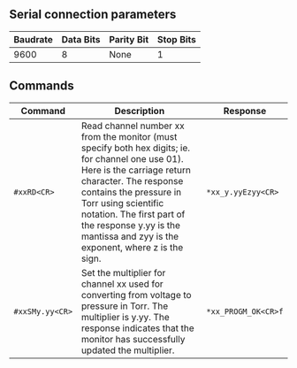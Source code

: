 ## Serial connection parameters
| Baudrate   | Data Bits   | Parity Bit   | Stop Bits   |
|------------|-------------|--------------|-------------|
| 9600       | 8           | None         | 1           |

## Commands
| Command | Description | Response |
| --- | --- | --- |
| `#xxRD<CR>` | Read channel number xx from the monitor (must specify both hex digits; ie. for channel one use 01). Here <CR> is the carriage return character. The response contains the pressure in Torr using scientific notation. The first part of the response y.yy is the mantissa and zyy is the exponent, where z is the sign. | `*xx_y.yyEzyy<CR>` |
| `#xxSMy.yy<CR>` | Set the multiplier for channel xx used for converting from voltage to pressure in Torr. The multiplier is y.yy. The response indicates that the monitor has successfully updated the multiplier. | `*xx_PROGM_OK<CR>f` |

